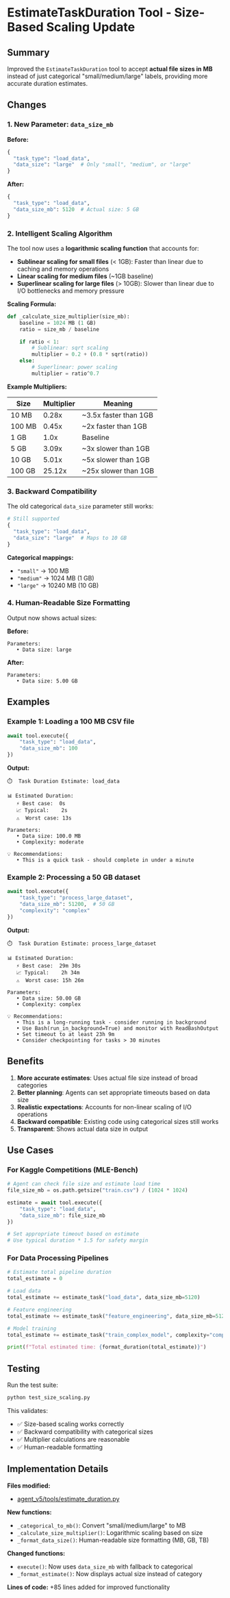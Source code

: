 # EstimateTaskDuration Tool - Size-Based Scaling Update

## Summary

Improved the `EstimateTaskDuration` tool to accept **actual file sizes in MB** instead of just categorical "small/medium/large" labels, providing more accurate duration estimates.

## Changes

### 1. New Parameter: `data_size_mb`

**Before:**
```python
{
  "task_type": "load_data",
  "data_size": "large"  # Only "small", "medium", or "large"
}
```

**After:**
```python
{
  "task_type": "load_data",
  "data_size_mb": 5120  # Actual size: 5 GB
}
```

### 2. Intelligent Scaling Algorithm

The tool now uses a **logarithmic scaling function** that accounts for:

- **Sublinear scaling for small files** (< 1GB): Faster than linear due to caching and memory operations
- **Linear scaling for medium files** (~1GB baseline)
- **Superlinear scaling for large files** (> 10GB): Slower than linear due to I/O bottlenecks and memory pressure

**Scaling Formula:**
```python
def _calculate_size_multiplier(size_mb):
    baseline = 1024 MB (1 GB)
    ratio = size_mb / baseline

    if ratio < 1:
        # Sublinear: sqrt scaling
        multiplier = 0.2 + (0.8 * sqrt(ratio))
    else:
        # Superlinear: power scaling
        multiplier = ratio^0.7
```

**Example Multipliers:**

| Size | Multiplier | Meaning |
|------|-----------|---------|
| 10 MB | 0.28x | ~3.5x faster than 1GB |
| 100 MB | 0.45x | ~2x faster than 1GB |
| 1 GB | 1.0x | Baseline |
| 5 GB | 3.09x | ~3x slower than 1GB |
| 10 GB | 5.01x | ~5x slower than 1GB |
| 100 GB | 25.12x | ~25x slower than 1GB |

### 3. Backward Compatibility

The old categorical `data_size` parameter still works:

```python
# Still supported
{
  "task_type": "load_data",
  "data_size": "large"  # Maps to 10 GB
}
```

**Categorical mappings:**
- `"small"` → 100 MB
- `"medium"` → 1024 MB (1 GB)
- `"large"` → 10240 MB (10 GB)

### 4. Human-Readable Size Formatting

Output now shows actual sizes:

**Before:**
```
Parameters:
   • Data size: large
```

**After:**
```
Parameters:
   • Data size: 5.00 GB
```

## Examples

### Example 1: Loading a 100 MB CSV file

```python
await tool.execute({
    "task_type": "load_data",
    "data_size_mb": 100
})
```

**Output:**
```
⏱️  Task Duration Estimate: load_data

📊 Estimated Duration:
   ⚡ Best case:  0s
   📈 Typical:    2s
   ⚠️  Worst case: 13s

Parameters:
   • Data size: 100.0 MB
   • Complexity: moderate

💡 Recommendations:
   • This is a quick task - should complete in under a minute
```

### Example 2: Processing a 50 GB dataset

```python
await tool.execute({
    "task_type": "process_large_dataset",
    "data_size_mb": 51200,  # 50 GB
    "complexity": "complex"
})
```

**Output:**
```
⏱️  Task Duration Estimate: process_large_dataset

📊 Estimated Duration:
   ⚡ Best case:  29m 30s
   📈 Typical:    2h 34m
   ⚠️  Worst case: 15h 26m

Parameters:
   • Data size: 50.00 GB
   • Complexity: complex

💡 Recommendations:
   • This is a long-running task - consider running in background
   • Use Bash(run_in_background=True) and monitor with ReadBashOutput
   • Set timeout to at least 23h 9m
   • Consider checkpointing for tasks > 30 minutes
```

## Benefits

1. **More accurate estimates**: Uses actual file size instead of broad categories
2. **Better planning**: Agents can set appropriate timeouts based on data size
3. **Realistic expectations**: Accounts for non-linear scaling of I/O operations
4. **Backward compatible**: Existing code using categorical sizes still works
5. **Transparent**: Shows actual data size in output

## Use Cases

### For Kaggle Competitions (MLE-Bench)

```python
# Agent can check file size and estimate load time
file_size_mb = os.path.getsize("train.csv") / (1024 * 1024)

estimate = await tool.execute({
    "task_type": "load_data",
    "data_size_mb": file_size_mb
})

# Set appropriate timeout based on estimate
# Use typical duration * 1.5 for safety margin
```

### For Data Processing Pipelines

```python
# Estimate total pipeline duration
total_estimate = 0

# Load data
total_estimate += estimate_task("load_data", data_size_mb=5120)

# Feature engineering
total_estimate += estimate_task("feature_engineering", data_size_mb=5120)

# Model training
total_estimate += estimate_task("train_complex_model", complexity="complex")

print(f"Total estimated time: {format_duration(total_estimate)}")
```

## Testing

Run the test suite:

```bash
python test_size_scaling.py
```

This validates:
- ✅ Size-based scaling works correctly
- ✅ Backward compatibility with categorical sizes
- ✅ Multiplier calculations are reasonable
- ✅ Human-readable formatting

## Implementation Details

**Files modified:**
- [agent_v5/tools/estimate_duration.py](agent_v5/tools/estimate_duration.py)

**New functions:**
- `_categorical_to_mb()`: Convert "small/medium/large" to MB
- `_calculate_size_multiplier()`: Logarithmic scaling based on size
- `_format_data_size()`: Human-readable size formatting (MB, GB, TB)

**Changed functions:**
- `execute()`: Now uses `data_size_mb` with fallback to categorical
- `_format_estimate()`: Now displays actual size instead of category

**Lines of code:** +85 lines added for improved functionality
